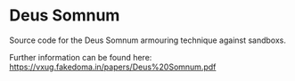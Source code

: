 # Deus Somnum 
Source code for the Deus Somnum armouring technique against sandboxs.

Further information can be found here: https://vxug.fakedoma.in/papers/Deus%20Somnum.pdf
